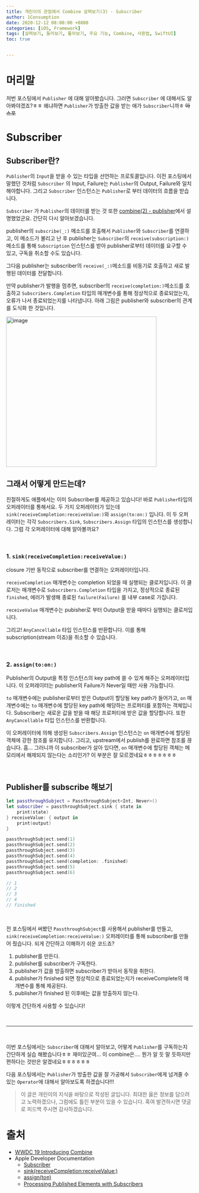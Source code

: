 ```yaml
---
title: 개린이의 관점에서 Combine 살펴보기(3) - Subscriber
author: 1Consumption
date: 2020-12-12 08:00:00 +0800
categories: [iOS, Framework]
tags: [살펴보기, 둘러보기, 톺아보기, 주요 기능, Combine, 사용법, SwiftUI]
toc: true


---
```


# 머리말

저번 포스팅에서 `Publisher` 에 대해 알아봤습니다. 그러면 `Subscriber` 에 대해서도 알아봐야겠죠?ㅎㅎ 왜냐하면 `Publisher`가 방출한 값을 받는 애가 `Subscriber`니까ㅎ ~~아 스포~~

# Subscriber

## Subscriber란?

`Publisher`의 `Input`을 받을 수 있는 타입을 선언하는 프로토콜입니다. 이전 포스팅에서 말했던 것처럼 `Subscriber` 의 Input, Failure는 `Publisher`의 Output, Failure와 일치해야합니다. 그리고 `Subscriber` 인스턴스는 `Publisher`로 부터 데이터의 흐름을 받습니다.

`Subscriber` 가 `Publisher`의 데이터를 받는 것 또한 [combine(2) - publisher](https://1consumption.github.io/posts/combine(2)-publisher/)에서 설명했었군요. 간단히 다시 알아보겠습니다.

publisher의 `subscribe(_:)` 메소드를 호출해서 `Publisher`와 `Subscriber`를 연결하고, 이 메소드가 불리고 난 후 publisher는 `Subscriber`의 `receive(subscription:)`메소드를 통해 `Subscription` 인스턴스를 받아 publisher로부터 데이터를 요구할 수 있고, 구독을 취소할 수도 있습니다. 

그다음 publisher는 subscriber의 `receive(_:)`메소드를 비동기로 호출하고 새로 발행된 데이터를 전달합니다.

만약 publisher가 발행을 멈추면, subscriber의 `receive(completion:)`메소드를 호출하고 `Subscribers.Completion` 타입의 매개변수를 통해 정상적으로 종료되었는지, 오류가 나서 종료되었는지를 나타냅니다. 아래 그림은 publisher와 subscriber의 관계를 도식화 한 것입니다.



<img width="406" alt="image" src="https://user-images.githubusercontent.com/37682858/101635118-e652d800-3a6c-11eb-9543-a87d5da23ab7.png">

<br>

## 그래서 어떻게 만드는데?

친절하게도 애플에서는 이미 Subscriber를 제공하고 있습니다! 바로 `Publisher`타입의 오퍼레이터를 통해서요. 두 가지 오퍼레이터가 있는데 `sink(receiveCompletion:receiveValue:)`와 `assign(to:on:)` 입니다. 이 두 오퍼레이터는 각각 `Subscribers.Sink`, `Subscribers.Assign` 타입의 인스턴스를 생성합니다. 그럼 각 오퍼레이터에 대해 알아볼까요?  

<br>

### 1. `sink(receiveCompletion:receiveValue:)`

closure 기반 동작으로 subscriber를 연결하는 오퍼레이터입니다.

 `receiveCompletion` 매개변수는 completion 되었을 때 실행되는 클로저입니다. 이 클로저는 매개변수로 `Subscribers.Completion` 타입을 가지고, 정상적으로 종료된 `finished`, 에러가 발생해 종료된 `failure(Failure)` 를 내부 case로 가집니다.

`receiveValue` 매개변수는 pubisher로 부터 Output을 받을 때마다 실행되는 클로저입니다.

그리고!  `AnyCancellable` 타입 인스턴스를 반환합니다. 이를 통해 subscription(stream 이죠)을 취소할 수 있습니다.

<br>

### 2. `assign(to:on:)` 

Publisher의 Output을 특정 인스턴스의 key path에 쓸 수 있게 해주는 오퍼레이터입니다. 이 오퍼레이터는 publisher의 Failure가 Never일 때만 사용 가능합니다.

`to` 매개변수에는 publisher로부터 받은 Output이 할당될 key path가 들어가고, `on` 매개변수에는 `to` 매개변수에 할당된 key path에 해당하는 프로퍼티를 포함하는 객체입니다. Subscriber는 새로운 값을 받을 때 해당 프로퍼티에 받은 값을 할당합니다. 또한 `AnyCancellable` 타입 인스턴스를 반환합니다.

이 오퍼레이터에 의해 생성된 `Subscribers.Assign` 인스턴스는 `on` 매개변수에 할당된 객체에 강한 참조를 유지합니다. 그리고, upstream에서 publish를 완료하면 참조를 끊습니다. 흠... 그러니까 이 subscriber가 살아 있다면, `on` 매개변수에 할당된 객체는 메모리에서 해제되지 않는다는 소리인가? 이 부분은 잘 모르겠네요ㅎㅎㅎㅎㅎㅎㅎ

<br>

## Publisher를 subscribe 해보기

```swift
let passthroughSubject = PassthroughSubject<Int, Never>()
let subscriber = passthroughSubject.sink { state in
    print(state)
} receiveValue: { output in
    print(output)
}

passthroughSubject.send(1)
passthroughSubject.send(2)
passthroughSubject.send(3)
passthroughSubject.send(4)
passthroughSubject.send(completion: .finished)
passthroughSubject.send(5)
passthroughSubject.send(6)

// 1
// 2
// 3
// 4
// finished
```

<br>

전 포스팅에서 써봤던 `PassthroughSubject`를 사용해서 publisher를 만들고, `sink(receiveCompletion:receiveValue:)` 오퍼레이터를 통해 subscriber를 만들어 줬습니다.  되게 간단하고 이해하기 쉬운 코드죠? 

1. publisher를 만든다.
2. publisher를 subscriber가 구독한다.
3. publisher가 값을 방출하면 subscriber가 받아서 동작을 취한다.
4. publisher가 finished 되면 정상적으로 종료되었는지가 receiveComplete의 매개변수를 통해 제공된다.
5. publisher가 finished 된 이후에는 값을 방출하지 않는다.

이렇게 간단하게 사용할 수 있습니다!

<br>

------------------------------------------

<br>

이번 포스팅에서는 `Subscriber`에 대해서 알아보고, 어떻게 `Publisher`를 구독하는지 간단하게 실습 해봤습니다ㅎㅎ 재미있군여... 이 combine은.... 뭔가 알 듯 말 듯하지만 편하다는 것만은 알겠네요ㅎㅎㅎㅎㅎㅎ

다음 포스팅에서는 `Publisher`가 방출한 값을 잘 가공해서 `Subscriber`에게 넘겨줄 수 있는 `Operator`에 대해서 알아보도록 하겠습니다!!!

> 이 글은 개린이의 지식을 바탕으로 작성된 글입니다. 최대한 옳은 정보를 담으려고 노력하겠으나, 그럼에도 틀린 부분이 있을 수 있습니다. 혹여 발견하시면 댓글로 피드백 주시면 감사하겠습니다.

# 출처

* [WWDC 19 Introducing Combine](https://developer.apple.com/videos/play/wwdc2019/722/)
* Apple Developer Documentation 
  * [Subscriber](https://developer.apple.com/documentation/combine/subscriber)
  * [sink(receiveCompletion:receiveValue:)](https://developer.apple.com/documentation/combine/publisher/sink(receivecompletion:receivevalue:))
  * [assign(to:on:)](https://developer.apple.com/documentation/combine/publisher/assign(to:on:))
  * [Processing Published Elements with Subscribers](https://developer.apple.com/documentation/combine/processing-published-elements-with-subscribers)

